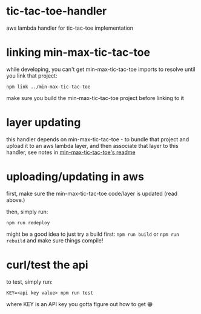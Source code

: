 # tic-tac-toe-handler
aws lambda handler for tic-tac-toe implementation

# linking min-max-tic-tac-toe

while developing, you can't get min-max-tic-tac-toe imports to resolve until you link that project:

`npm link ../min-max-tic-tac-toe`

make sure you build the min-max-tic-tac-toe project before linking to it

# layer updating

this handler depends on min-max-tic-tac-toe - to bundle that project and upload it to an aws lambda layer, and then associate that layer to this handler, see notes in [min-max-tic-tac-toe's readme](https://github.com/amirkour/min-max-tic-tac-toe)

# uploading/updating in aws

first, make sure the min-max-tic-tac-toe code/layer is updated (read above.)

then, simply run:

`npm run redeploy`

might be a good idea to just try a build first: `npm run build` or `npm run rebuild` and make sure things compile!

# curl/test the api

to test, simply run:

`KEY=<api key value> npm run test`

where KEY is an API key you gotta figure out how to get 😁